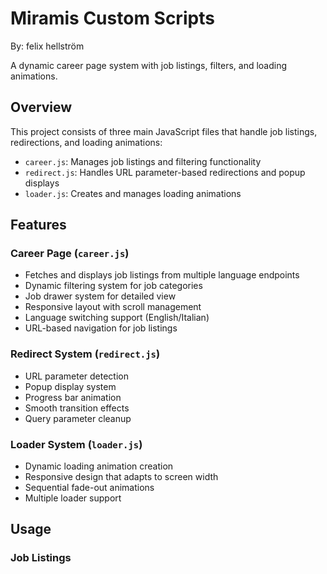 # Miramis Custom Scripts
By: felix hellström

A dynamic career page system with job listings, filters, and loading animations.

## Overview

This project consists of three main JavaScript files that handle job listings, redirections, and loading animations:

- `career.js`: Manages job listings and filtering functionality
- `redirect.js`: Handles URL parameter-based redirections and popup displays
- `loader.js`: Creates and manages loading animations

## Features

### Career Page (`career.js`)
- Fetches and displays job listings from multiple language endpoints
- Dynamic filtering system for job categories
- Job drawer system for detailed view
- Responsive layout with scroll management
- Language switching support (English/Italian)
- URL-based navigation for job listings

### Redirect System (`redirect.js`)
- URL parameter detection
- Popup display system
- Progress bar animation
- Smooth transition effects
- Query parameter cleanup

### Loader System (`loader.js`)
- Dynamic loading animation creation
- Responsive design that adapts to screen width
- Sequential fade-out animations
- Multiple loader support

## Usage

### Job Listings
